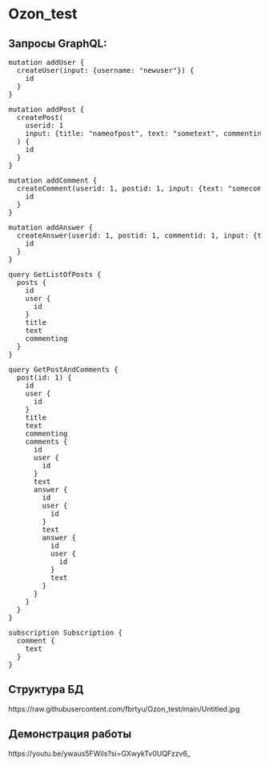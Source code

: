 # Ozon_test

<h2>Запросы GraphQL:</h2>
<pre>
mutation addUser {
  createUser(input: {username: "newuser"}) {
    id
  }
}
</pre>
<pre>
mutation addPost {
  createPost(
    userid: 1
    input: {title: "nameofpost", text: "sometext", commenting: true}
  ) {
    id
  }
}
</pre>
<pre>
mutation addComment {
  createComment(userid: 1, postid: 1, input: {text: "somecomment"}) {
    id
  }
}
</pre>
<pre>
mutation addAnswer {
  createAnswer(userid: 1, postid: 1, commentid: 1, input: {text: "answer"}) {
    id
  }
}
</pre>
<pre>
query GetListOfPosts {
  posts {
    id
    user {
      id
    }
    title
    text
    commenting
  }
}
</pre>
<pre>
query GetPostAndComments {
  post(id: 1) {
    id
    user {
      id
    }
    title
    text
    commenting
    comments {
      id
      user {
        id
      }
      text
      answer {
        id
        user {
          id
        }
        text
        answer {
          id
          user {
            id
          }
          text
        }
      }
    }
  }
}
</pre>
<pre>
subscription Subscription {
  comment {
    text
  }
}
</pre>

<h2>Структура БД</h2>
https://raw.githubusercontent.com/fbrtyu/Ozon_test/main/Untitled.jpg

<h2>Демонстрация работы</h2>
https://youtu.be/ywaus5FWiIs?si=GXwykTv0UQFzzv6_
